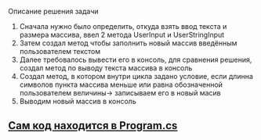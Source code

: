  Описание решения задачи
1. Сначала нужно было определить, откуда взять ввод текста и размера массива, ввел 2 метода UserInput и UserStringInput
2. Затем создал метод чтобы заполнить новый массив введённым пользователем текстом
3. Далее требовалось вывести его в консоль, для сравнения решения, создал метод по выводу текста массива в консоль
4. Создал метод, в котором внутри цикла задано условие, если длинна символов пункта массива меньше или равна обозначенной пользователем величины-> записываем его в новый масив
5. Выводим новый массив в консоль
## [Сам код находится в Program.cs](/Program.cs)







